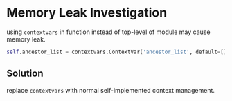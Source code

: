 # Memory Leak Investigation

        
using `contextvars` in function instead of top-level of module may cause memory leak.

```python
self.ancestor_list = contextvars.ContextVar('ancestor_list', default=[])`
```


## Solution

replace `contextvars` with normal self-implemented context management.